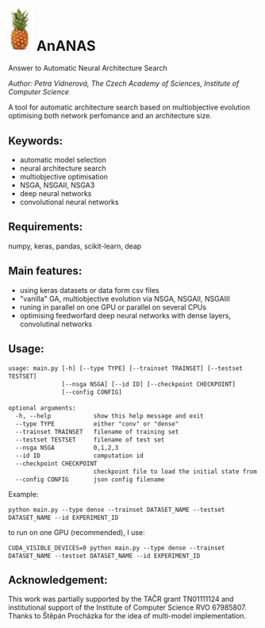 # <img src="fig/ananas.png" width="50px"/> AnANAS
Answer to Automatic Neural Architecture Search 


*Author: Petra Vidnerová, The Czech Academy of Sciences, Institute of Computer Science*

A tool for automatic architecture search based on multiobjective evolution optimising 
both network perfomance and an architecture size.  

## Keywords:
- automatic model selection
- neural architecture search 
- multiobjective optimisation
- NSGA, NSGAII, NSGA3
- deep neural networks 
- convolutional neural networks

## Requirements:

numpy, keras, pandas, scikit-learn, deap 

## Main features:
- using keras datasets or data form csv files 
- "vanilla" GA, multiobjective evolution via NSGA, NSGAII, NSGAIII 
- runing in parallel on one GPU or parallel on several CPUs 
- optimising feedworfard deep neural networks with dense layers, convolutinal networks  
 
## Usage:
```
usage: main.py [-h] [--type TYPE] [--trainset TRAINSET] [--testset TESTSET]
               [--nsga NSGA] [--id ID] [--checkpoint CHECKPOINT]
               [--config CONFIG]

optional arguments:
  -h, --help            show this help message and exit
  --type TYPE           either "conv" or "dense"
  --trainset TRAINSET   filename of training set
  --testset TESTSET     filename of test set
  --nsga NSGA           0,1,2,3
  --id ID               computation id
  --checkpoint CHECKPOINT
                        checkpoint file to load the initial state from
  --config CONFIG       json config filename

```

Example:
```
python main.py --type dense --trainset DATASET_NAME --testset DATASET_NAME --id EXPERIMENT_ID
```
to run on one GPU (recommended), I use: 
```
CUDA_VISIBLE_DEVICES=0 python main.py --type dense --trainset DATASET_NAME --testset DATASET_NAME --id EXPERIMENT_ID
```

 
## Acknowledgement: 
This work  was partially supported by the TAČR grant TN01111124 
and institutional support of the Institute of Computer Science RVO 67985807.
Thanks to Štěpán Procházka for the idea of multi-model implementation. 
